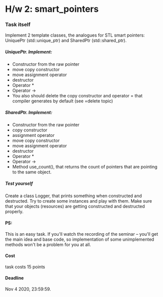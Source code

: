 # H/w 2: smart_pointers

### Task itself
Implement 2 template classes, the analogues for STL smart pointers: UniquePtr (std::unique_ptr) and SharedPtr (std::shared_ptr).

##### UniquePtr. Implement:
+ Constructor from the raw pointer
+ move copy constructor
+ move assignment operator
+ destructor
+ Operator *
+ Operator ->
+ You also should delete the copy constructor and operator = that compiler generates by default (see =delete topic)

##### SharedPtr. Implement:
+ Constructor from the raw pointer
+ copy constructor
+ assignment operator
+ move copy constructor
+ move assignment operator
+ destructor
+ Operator *
+ Operator ->
+ Method use_count(), that returns the count of pointers that are pointing to the same object.


##### Test yourself
Create a class Logger, that prints something when constructed and destructed. Try to create some instances and play with them. Make sure that your objects (resources) are getting constructed and destructed properly.

#### PS:
This is an easy task. If you'll watch the recording of the seminar – you'll get the main idea and base code, so implementation of some unimplemented methods won't be a problem for you at all.

#### Cost
task costs 15 points

#### Deadline
Nov 4 2020, 23:59:59.
